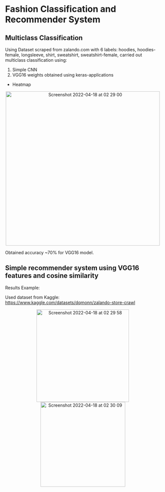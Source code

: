 # Fashion Classification and Recommender System

## Multiclass Classification

Using Dataset scraped from zalando.com with 6 labels: hoodies, hoodies-female, longsleeve, shirt, sweatshirt, sweatshirt-female, carried out multiclass classification using: 

1. Simple CNN
2. VGG16 weights obtained using keras-applications
- Heatmap

<p align="center">
<img width="500" alt="Screenshot 2022-04-18 at 02 29 00" src="https://user-images.githubusercontent.com/71874390/163765748-b9615f10-08be-4b5d-97fe-a625d2a6d758.png">
</p>


Obtained accuracy ~70% for VGG16 model.

## Simple recommender system using VGG16 features and cosine similarity

Results Example:


Used dataset from Kaggle: https://www.kaggle.com/datasets/dqmonn/zalando-store-crawl
<p align="center">
<img width="300" alt="Screenshot 2022-04-18 at 02 29 58" src="https://user-images.githubusercontent.com/71874390/163765978-194b9fee-0149-4433-b149-c34d768f78aa.png">
  
<img width="275" alt="Screenshot 2022-04-18 at 02 30 09" src="https://user-images.githubusercontent.com/71874390/163765992-648e0fb0-c384-40f5-b1a4-6a6390464009.png">
</p>

